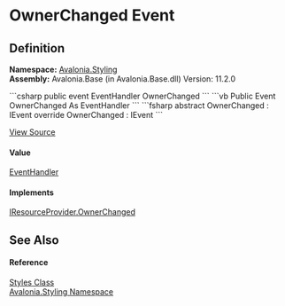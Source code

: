 # OwnerChanged Event




## Definition
**Namespace:** <a href="N_Avalonia_Styling">Avalonia.Styling</a>  
**Assembly:** Avalonia.Base (in Avalonia.Base.dll) Version: 11.2.0

<Tabs groupId="api-code-preview">
<TabItem value="csharp" label="C#">
```csharp
public event EventHandler OwnerChanged
```
</TabItem>
<TabItem value="vb" label="VB">
```vb
Public Event OwnerChanged As EventHandler
```
</TabItem>
<TabItem value="fsharp" label="F#">
```fsharp
abstract OwnerChanged : IEvent<EventHandler,
    EventArgs>
override OwnerChanged : IEvent<EventHandler,
    EventArgs>
```
</TabItem>
</Tabs>



<a href="https://github.com/AvaloniaUI/Avalonia/tree/master/src/Avalonia.Base/Styling/Styles.cs" title="View the source code">View Source</a>



#### Value
<a href="https://learn.microsoft.com/dotnet/api/system.eventhandler" target="_blank" rel="noopener noreferrer">EventHandler</a>

#### Implements
<a href="E_Avalonia_Controls_IResourceProvider_OwnerChanged">IResourceProvider.OwnerChanged</a>  


## See Also


#### Reference
<a href="T_Avalonia_Styling_Styles">Styles Class</a>  
<a href="N_Avalonia_Styling">Avalonia.Styling Namespace</a>  
